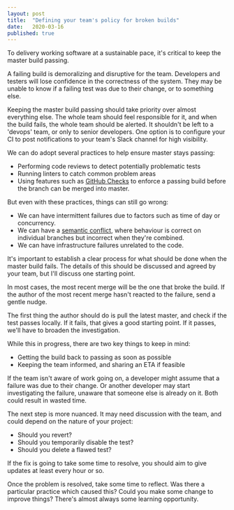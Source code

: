 ```yaml
---
layout: post
title:  "Defining your team's policy for broken builds"
date:   2020-03-16
published: true
---
```

To delivery working software at a sustainable pace, it's critical to keep the master build passing.

A failing build is demoralizing and disruptive for the team.
Developers and testers will lose confidence in the correctness of the system.
They may be unable to know if a failing test was due to their change, or to something else.

Keeping the master build passing should take priority over almost everything else.
The whole team should feel responsible for it, and when the build fails, the whole team should be alerted.
It shouldn't be left to a 'devops' team, or only to senior developers.
One option is to configure your CI to post notifications to your team's Slack channel for high visibility.

We can do adopt several practices to help ensure master stays passing:

- Performing code reviews to detect potentially problematic tests
- Running linters to catch common problem areas
- Using features such as [GitHub Checks] to enforce a passing build before the branch can be merged into master.

[GitHub Checks]: https://developer.github.com/v3/checks/

But even with these practices, things can still go wrong:

- We can have intermittent failures due to factors such as time of day or concurrency.
- We can have a [semantic conflict], where behaviour is correct on individual branches but incorrect when they're combined.
- We can have infrastructure failures unrelated to the code.

[semantic conflict]: https://www.martinfowler.com/bliki/SemanticConflict.html

It's important to establish a clear process for what should be done when the master build fails.
The details of this should be discussed and agreed by your team, but I'll discuss one starting point.

In most cases, the most recent merge will be the one that broke the build.
If the author of the most recent merge hasn't reacted to the failure, send a gentle nudge.

The first thing the author should do is pull the latest master, and check if the test passes locally.
If it fails, that gives a good starting point. If it passes, we'll have to broaden the investigation.

While this in progress, there are two key things to keep in mind:

- Getting the build back to passing as soon as possible
- Keeping the team informed, and sharing an ETA if feasible

If the team isn't aware of work going on, a developer might assume that a failure was due to their change.
Or another developer may start investigating the failure, unaware that someone else is already on it.
Both could result in wasted time.

The next step is more nuanced. It may need discussion with the team, and could depend on the nature of your project:

- Should you revert?
- Should you temporarily disable the test?
- Should you delete a flawed test?

If the fix is going to take some time to resolve, you should aim to give updates at least every hour or so.

Once the problem is resolved, take some time to reflect.
Was there a particular practice which caused this? Could you make some change to improve things?
There's almost always some learning opportunity.
